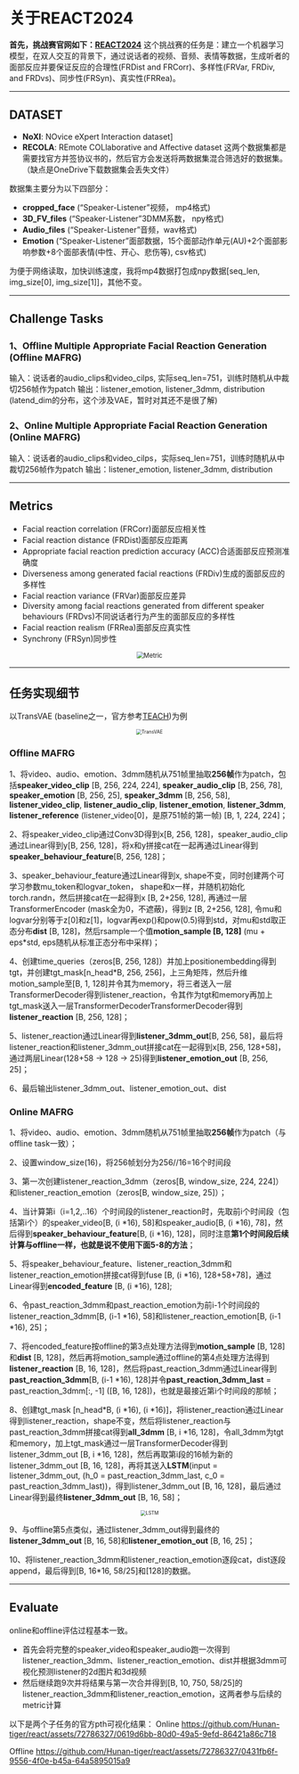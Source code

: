 # 关于REACT2024
**首先，挑战赛官网如下：[REACT2024](https://sites.google.com/cam.ac.uk/react2024/home)**
这个挑战赛的任务是：建立一个机器学习模型，在双人交互的背景下，通过说话者的视频、音频、表情等数据，生成听者的面部反应并要保证反应的合理性(FRDist and FRCorr)、多样性(FRVar, FRDiv, and FRDvs)、同步性(FRSyn)、真实性(FRRea)。

------------

## DATASET
- **NoXI**: NOvice eXpert Interaction dataset]
- **RECOLA**: REmote COLlaborative and Affective dataset
这两个数据集都是需要找官方并签协议书的，然后官方会发送将两数据集混合筛选好的数据集。（缺点是OneDrive下载数据集会丢失文件）

数据集主要分为以下四部分：
- **cropped_face** (“Speaker-Listener”视频， mp4格式)
- **3D_FV_files** (“Speaker-Listener”3DMM系数， npy格式)
- **Audio_files** (“Speaker-Listener”音频，wav格式)
- **Emotion** (“Speaker-Listener”面部数据，15个面部动作单元(AU)+2个面部影响参数+8个面部表情(中性、开心、悲伤等), csv格式)

为便于网络读取，加快训练速度，我将mp4数据打包成npy数据[seq_len, img_size[0], img_size[1]]，其他不变。

------------

## Challenge Tasks
### 1、Offline Multiple Appropriate Facial Reaction Generation (Offline MAFRG)
输入：说话者的audio_clips和video_cilps, 实际seq_len=751，训练时随机从中裁切256帧作为patch
输出：listener_emotion, listener_3dmm, distribution (latend_dim的分布，这个涉及VAE，暂时对其还不是很了解)

### 2、Online Multiple Appropriate Facial Reaction Generation (Online MAFRG)
输入：说话者的audio_clips和video_cilps，实际seq_len=751，训练时随机从中裁切256帧作为patch
输出：listener_emotion, listener_3dmm, distribution

------------

## Metrics
- Facial reaction correlation (FRCorr)面部反应相关性
- Facial reaction distance (FRDist)面部反应距离
- Appropriate facial reaction prediction accuracy (ACC)合适面部反应预测准确度
- Diverseness among generated facial reactions (FRDiv)生成的面部反应的多样性
- Facial reaction variance (FRVar)面部反应差异
- Diversity among facial reactions generated from different speaker behaviours (FRDvs)不同说话者行为产生的面部反应的多样性
- Facial reaction realism (FRRea)面部反应真实性
- Synchrony (FRSyn)同步性
<div align="center">
<img src="https://img2023.cnblogs.com/blog/3204150/202401/3204150-20240110121337218-1965754733.png" style="zoom:80%" alt="Metric"/>
</div>


------------

## 任务实现细节
以TransVAE (baseline之一，官方参考[TEACH](https://arxiv.org/abs/2209.04066))为例
<div align="center">
<img src="https://img2023.cnblogs.com/blog/3204150/202401/3204150-20240110150345109-161683111.png" style="zoom:60%" alt="TransVAE"/>
</div>

### Offline MAFRG
1、将video、audio、emotion、3dmm随机从751帧里抽取**256帧**作为patch，包括**speaker_video_clip** [B, 256, 224, 224], **speaker_audio_clip** [B, 256, 78], **speaker_emotion** [B, 256, 25], **speaker_3dmm** [B, 256, 58], **listener_video_clip**, **listener_audio_clip**, **listener_emotion**, **listener_3dmm**, **listener_reference** (listener_video[0]，是原751帧的第一帧) [B, 1, 224, 224]；

2、将speaker_video_clip通过Conv3D得到x[B, 256, 128]，speaker_audio_clip通过Linear得到y[B, 256, 128]，将x和y拼接cat在一起再通过Linear得到**speaker_behaviour_feature**[B, 256, 128]；

3、speaker_behaviour_feature通过Linear得到x, shape不变，同时创建两个可学习参数mu_token和logvar_token， shape和x一样，并随机初始化torch.randn，然后拼接cat在一起得到x [B, 2+256, 128], 再通过一层TransformerEncoder (mask全为0，不遮蔽)，得到z [B, 2+256, 128], 令mu和logvar分别等于z[0]和z[1]，logvar再exp()和pow(0.5)得到std，对mu和std取正态分布**dist** [B, 128]，然后rsample一个值**motion_sample [B, 128]** (mu + eps*std, eps随机从标准正态分布中采样)；

4、创建time_queries（zeros[B, 256, 128]）并加上positionembedding得到tgt，并创建tgt_mask[n_head*B, 256, 256]，上三角矩阵，然后升维motion_sample至[B, 1, 128]并令其为memory，将三者送入一层TransformerDecoder得到listener_reaction，令其作为tgt和memory再加上tgt_mask送入一层TransformerDecoderTransformerDecoder得到**listener_reaction** [B, 256, 128]；

5、listener_reaction通过Linear得到**listener_3dmm_out**[B, 256, 58]，最后将listener_reaction和listener_3dmm_out拼接cat在一起得到x[B, 256, 128+58]，通过两层Linear(128+58 -> 128 -> 25)得到**listener_emotion_out** [B, 256, 25]；

6、最后输出listener_3dmm_out、listener_emotion_out、dist

### Online MAFRG
1、将video、audio、emotion、3dmm随机从751帧里抽取**256帧**作为patch（与offline task一致）；

2、设置window_size(16)，将256帧划分为256//16=16个时间段

3、第一次创建listener_reaction_3dmm（zeros[B, window_size, 224, 224]）和listener_reaction_emotion（zeros[B, window_size, 25]）；

4、当计算第i（i=1,2,..16）个时间段的listener_reaction时，先取前i个时间段（包括第i个）的speaker_video[B, (i *16), 58]和speaker_audio[B, (i *16), 78]，然后得到**speaker_behaviour_feature**[B, (i *16), 128]，同时注意**第1个时间段后续计算与offline一样，也就是说不使用下面5-8的方法**；

5、将speaker_behaviour_feature、listener_reaction_3dmm和listener_reaction_emotion拼接cat得到fuse [B, (i *16), 128+58+78]，通过Linear得到**encoded_feature** [B, (i *16), 128];

6、令past_reaction_3dmm和past_reaction_emotion为前i-1个时间段的listener_reaction_3dmm[B, (i-1 *16), 58]和listener_reaction_emotion[B, (i-1 *16), 25]；

7、将encoded_feature按offline的第3点处理方法得到**motion_sample** [B, 128]和**dist** [B, 128]，然后再将motion_sample通过offline的第4点处理方法得到**listener_reaction** [B, 16, 128]，然后将past_reaction_3dmm通过Linear得到**past_reaction_3dmm**[B, (i-1 *16), 128]并令**past_reaction_3dmm_last** = past_reaction_3dmm[:, -1] ([B, 16, 128])，也就是最接近第i个时间段的那帧；

8、创建tgt_mask [n_head*B, (i *16), (i *16)]，将listener_reaction通过Linear得到listener_reaction，shape不变，然后将listener_reaction与past_reaction_3dmm拼接cat得到**all_3dmm** [B, i *16, 128]，令all_3dmm为tgt和memory，加上tgt_mask通过一层TransformerDecoder得到listener_3dmm_out [B, i *16, 128]，然后再取第i段的16帧为新的listener_3dmm_out [B, 16, 128]，再将其送入**LSTM**(input = listener_3dmm_out, (h_0 = past_reaction_3dmm_last, c_0 = past_reaction_3dmm_last))，得到listener_3dmm_out [B, 16, 128]，最后通过Linear得到最终**listener_3dmm_out** [B, 16, 58]；
<div align="center">
<img src="https://img2023.cnblogs.com/blog/3204150/202401/3204150-20240110135315286-811971022.jpg" style="zoom:60%" alt="LSTM"/>
</div>

9、与offline第5点类似，通过listener_3dmm_out得到最终的**listener_3dmm_out** [B, 16, 58]和**listener_emotion_out** [B, 16, 25]；

10、将listener_reaction_3dmm和listener_reaction_emotion逐段cat，dist逐段append，最后得到[B, 16*16, 58/25]和[128]的数据。

------------
## Evaluate
online和offline评估过程基本一致。
- 首先会将完整的speaker_video和speaker_audio跑一次得到listener_reaction_3dmm、listener_reaction_emotion、dist并根据3dmm可视化预测listener的2d图片和3d视频
- 然后继续跑9次并将结果与第一次合并得到[B, 10, 750, 58/25]的listener_reaction_3dmm和listener_reaction_emotion，这两者参与后续的metric计算

以下是两个子任务的官方pth可视化结果：
Online
https://github.com/Hunan-tiger/react/assets/72786327/0619d6bb-80d0-49a5-9efd-86421a86c718

Offline
https://github.com/Hunan-tiger/react/assets/72786327/0431fb6f-9556-4f0e-b45a-64a5895015a9
